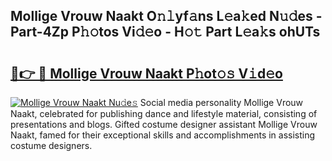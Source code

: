 ## Mollige Vrouw Naakt O𝚗𝚕yf𝚊ns L𝚎a𝚔ed N𝚞𝚍es - Part-4Zp P𝚑𝚘tos Vi𝚍𝚎o - H𝚘𝚝 Part L𝚎a𝚔s ohUTs

# <h2><a href="http://kf1qkf.oniu.top/?m=Mollige+Vrouw+Naakt">🔗👉 🔴 Mollige Vrouw Naakt P𝚑ot𝚘𝚜 V𝚒d𝚎o</a></h2>

[![Mollige Vrouw Naakt Nu𝚍e𝚜](https://i.imgur.com/0qMVB7G.gif)](http://kf1qkf.oniu.top/?m=Mollige+Vrouw+Naakt)
Social media personality Mollige Vrouw Naakt, celebrated for publishing dance and lifestyle material, consisting of presentations and blogs. Gifted costume designer assistant Mollige Vrouw Naakt, famed for their exceptional skills and accomplishments in assisting costume designers.  
